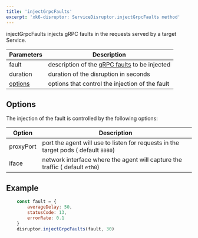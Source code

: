 ```yaml
---
title: 'injectGrpcFaults'
excerpt: 'xk6-disruptor: ServiceDisruptor.injectGrpcFaults method'
---
```


injectGrpcFaults injects gRPC faults in the requests served by a target Service.

| Parameters | Description |
| ---------- | ----------- |
| fault | description of the [gRPC faults](/javascript-api/xk6-disruptor/api/faults/grpc) to be injected |
| duration | duration of the disruption in seconds |
| [options](#options) | options that control the injection of the fault |

## Options

The injection of the fault is controlled by the following options:

| Option | Description |
| ------ | ----------- |
| proxyPort | port the agent will use to listen for requests in the target pods ( default `8080`) |
| iface | network interface where the agent will capture the traffic ( default `eth0`) |


## Example

<!-- eslint-skip -->

```javascript
    const fault = {
        averageDelay: 50,
        statusCode: 13,
        errorRate: 0.1
    }
    disruptor.injectGrpcFaults(fault, 30)
```